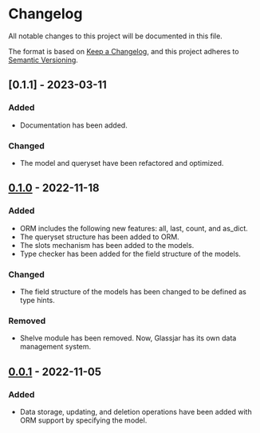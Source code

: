 # Changelog

All notable changes to this project will be documented in this file.

The format is based on [Keep a Changelog](https://keepachangelog.com/en/1.0.0/), and
this project adheres to [Semantic Versioning](https://semver.org/spec/v2.0.0.html).

## [0.1.1] - 2023-03-11

### Added

- Documentation has been added.

### Changed

- The model and queryset have been refactored and optimized.


## [0.1.0] - 2022-11-18

### Added

- ORM includes the following new features: all, last, count, and as_dict.
- The queryset structure has been added to ORM.
- The slots mechanism has been added to the models.
- Type checker has been added for the field structure of the models.

### Changed

- The field structure of the models has been changed to be defined as type hints.

### Removed

- Shelve module has been removed. Now, Glassjar has its own data management system.

## [0.0.1] - 2022-11-05

### Added

- Data storage, updating, and deletion operations have been added with ORM support by
  specifying the model.

[0.1.0]: https://github.com/furkanonder/glassjar/releases/tag/0.1.0
[0.0.1]: https://github.com/furkanonder/glassjar/releases/tag/0.0.1
